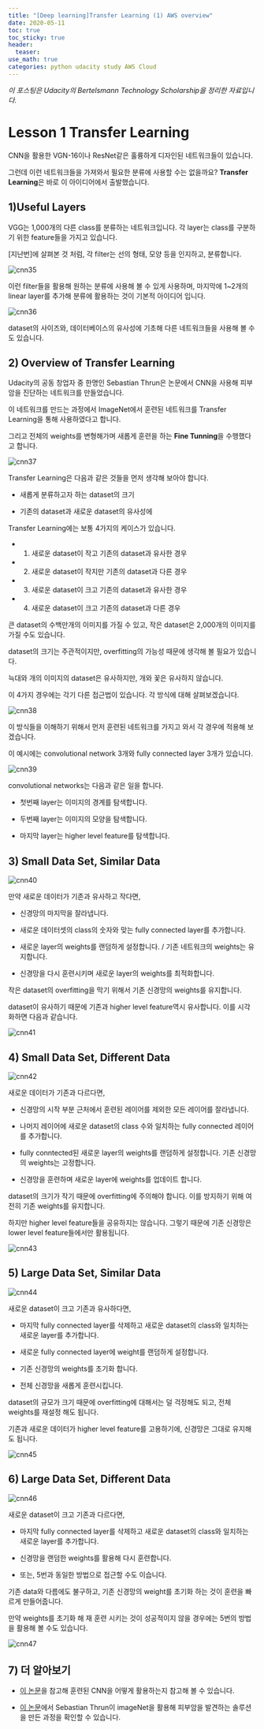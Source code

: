 ```yaml
---
title: "[Deep learning]Transfer Learning (1) AWS overview"
date: 2020-05-11
toc: true
toc_sticky: true
header:
  teaser: 
use_math: true
categories: python udacity study AWS Cloud
---
```


*이 포스팅은 Udacity의 Bertelsmann Technology Scholarship을 정리한 자료입니다.*  

# Lesson 1 Transfer Learning

CNN을 활용한 VGN-16이나 ResNet같은 훌륭하게 디자인된 네트워크들이 있습니다.

그런데 이런 네트워크들을 가져와서 필요한 분류에 사용할 수는 없을까요? **Transfer Learning**은 바로 이 아이디어에서 출발했습니다.


## 1)Useful Layers

VGG는 1,000개의 다른 class를 분류하는 네트워크입니다. 각 layer는 class를 구분하기 위한 feature들을 가지고 있습니다. 

[지난번]에 살펴본 것 처럼, 각 filter는 선의 형태, 모양 등을 인지하고, 분류합니다. 

![cnn35](https://drive.google.com/uc?id=1SSqlFpqAD6qbF2iX4VLRALruDcGxlCtF)

이런 filter들을 활용해 원하는 분류에 사용해 볼 수 있게 사용하며, 마지막에 1~2개의 linear layer를 추가해 분류에 활용하는 것이 기본적 아이디어 입니다.

![cnn36](https://drive.google.com/uc?id=1pveIm9ODe0zM3sTer3RnrR4_Oh_-0g59)

dataset의 사이즈와, 데이터베이스의 유사성에 기초해 다른 네트워크들을 사용해 볼 수도 있습니다. 


## 2) Overview of Transfer Learning

Udacity의 공동 창업자 중 한명인 Sebastian Thrun은 논문에서 CNN을 사용해 피부암을 진단하는 네트워크를 만들었습니다.

이 네트워크를 만드는 과정에서 ImageNet에서 훈련된 네트워크를 Transfer Learning을 통해 사용하였다고 합니다. 

그리고 전체의 weights를 변형해가며 새롭게 훈련을 하는 **Fine Tunning**을 수행했다고 합니다.

![cnn37](https://drive.google.com/uc?id=1eQO-TTM2G2BeguPqDM8w4TxKeAc3NEVD)

Transfer Learning은 다음과 같은 것들을 먼저 생각해 보아야 합니다.

* 새롭게 분류하고자 하는 dataset의 크기

* 기존의 dataset과 새로운 dataset의 유사성에

Transfer Learning에는 보통 4가지의 케이스가 있습니다.

* 1) 새로운 dataset이 작고 기존의 dataset과 유사한 경우

* 2) 새로운 dataset이 작지만 기존의 dataset과 다른 경우

* 3) 새로운 dataset이 크고 기존의 dataset과 유사한 경우

* 4) 새로운 dataset이 크고 기존의 dataset과 다른 경우

큰 dataset의 수백만개의 이미지를 가질 수 있고, 작은 dataset은 2,000개의 이미지를 가질 수도 있습니다. 

dataset의 크기는 주관적이지만, overfitting의 가능성 때문에 생각해 볼 필요가 있습니다. 

늑대와 개의 이미지의 dataset은 유사하지만, 개와 꽃은 유사하지 않습니다. 

이 4가지 경우에는 각기 다른 접근법이 있습니다. 각 방식에 대해 살펴보겠습니다.

![cnn38](https://drive.google.com/uc?id=1oniT417SICbPO3bc4OHmGxV17wdHA2TH)

이 방식들을 이해하기 위해서 먼저 훈련된 네트워크를 가지고 와서 각 경우에 적용해 보겠습니다. 

이 예시에는 convolutional network 3개와 fully connected layer 3개가 있습니다.

![cnn39](https://drive.google.com/uc?id=1uF7t4hUL_izmc4z24XxUSo3I7zMaAW5w)

convolutional networks는 다음과 같은 일을 합니다.

* 첫번째 layer는 이미지의 경계를 탐색합니다.
 
* 두번째 layer는 이미지의 모양을 탐색합니다.

* 마지막 layer는 higher level feature를 탐색합니다.


## 3) Small Data Set, Similar Data

![cnn40](https://drive.google.com/uc?id=1Na5Dw-tW1ra3Pb-XY_lp45J0zqbdNYJh)

만약 새로운 데이터가 기존과 유사하고 작다면,

* 신경망의 마지막을 잘라냅니다.

* 새로운 데이터셋의 class의 숫자와 맞는 fully connected layer를 추가합니다.

* 새로운 layer의 weights를 랜덤하게 설정합니다. / 기존 네트워크의 weights는 유지합니다.

* 신경망을 다시 훈련시키며 새로운 layer의 weights를 최적화합니다.

작은 dataset의 overfitting을 막기 위해서 기존 신경망의 weights를 유지합니다.

dataset이 유사하기 때문에 기존과 higher level feature역시 유사합니다. 이를 시각화하면 다음과 같습니다.

![cnn41](https://drive.google.com/uc?id=1b1Y5Tm5hfrFLs1HD1mo4RJ2AqcSiIsZt)


## 4) Small Data Set, Different Data

![cnn42](https://drive.google.com/uc?id=1S7dawza3J5E59qDoP0MNePP83gLlReQF)

새로운 데이터가 기존과 다르다면,

* 신경망의 시작 부분 근처에서 훈련된 레이어를 제외한 모든 레이어를 잘라냅니다.

* 나머지 레이어에 새로운 dataset의 class 수와 일치하는 fully connected 레이어를 추가합니다.

* fully conntected된 새로운 layer의 weights를 랜덤하게 설정합니다. 기존 신경망의 weights는 고정합니다. 

* 신경망을 훈련하며 새로운 layer에 weights를 업데이트 합니다.

dataset의 크기가 작기 때문에 overfitting에 주의해야 합니다. 이를 방지하기 위해 여전히 기존 weights를 유지합니다.

하지만 higher level feature들을 공유하지는 않습니다. 그렇기 때문에 기존 신경망은 lower level feature들에서만 활용됩니다.

![cnn43](https://drive.google.com/uc?id=1lh8RtTDjNX-2P_4l-uacNH56ScAksN2f)


## 5) Large Data Set, Similar Data

![cnn44](https://drive.google.com/uc?id=1-8nnTLJFDEc_OTCiNMtlaAEJZPtXJNib)

새로운 dataset이 크고 기존과 유사하다면, 

* 마지막 fully connected layer를 삭제하고 새로운 dataset의 class와 일치하는 새로운 layer를 추가합니다.

* 새로운 fully connected layer에 weight를 랜덤하게 설정합니다.

* 기존 신경망의 weights를 초기화 합니다.

* 전체 신경망을 새롭게 훈련시킵니다.

dataset의 규모가 크기 때문에 overfitting에 대해서는 덜 걱정해도 되고, 전체 weights를 재설정 해도 됩니다.

기존과 새로운 데이터가 higher level feature를 고용하기에, 신경망은 그대로 유지해도 됩니다.

![cnn45](https://drive.google.com/uc?id=1d23QZu1kQk2SOAqvzjgN1b6zWmuJ6dFg)


## 6) Large Data Set, Different Data

![cnn46](https://drive.google.com/uc?id=13ZXlBB6qmcayWQa7fowj18Sq1qLcorm5)

새로운 dataset이 크고 기존과 다르다면,

* 마지막 fully connected layer를 삭제하고 새로운 dataset의 class와 일치하는 새로운 layer를 추가합니다.

* 신경망을 랜덤한 weights를 활용해 다시 훈련합니다.

* 또는, 5번과 동일한 방법으로 접근할 수도 이습니다.

기존 data와 다름에도 불구하고, 기존 신경망의 weight를 초기화 하는 것이 훈련을 빠르게 만들어줍니다. 

만약 weights를 초기화 해 재 훈련 시키는 것이 성공적이지 않을 경우에는 5번의 방법을 활용해 볼 수도 있습니다.

![cnn47](https://drive.google.com/uc?id=1bm9uGZll-LQ-Jc-63MBc0Ib-eavAclx8)


## 7) 더 알아보기

* [이 논문](https://arxiv.org/pdf/1411.1792.pdf)을 참고해 훈련된 CNN을 어떻게 활용하는지 참고해 볼 수 있습니다.

* [이 논문](http://www.nature.com/articles/nature21056.epdf?referrer_access_token=_snzJ5POVSgpHutcNN4lEtRgN0jAjWel9jnR3ZoTv0NXpMHRAJy8Qn10ys2O4tuP9jVts1q2g1KBbk3Pd3AelZ36FalmvJLxw1ypYW0UxU7iShiMp86DmQ5Sh3wOBhXDm9idRXzicpVoBBhnUsXHzVUdYCPiVV0Slqf-Q25Ntb1SX_HAv3aFVSRgPbogozIHYQE3zSkyIghcAppAjrIkw1HtSwMvZ1PXrt6fVYXt-dvwXKEtdCN8qEHg0vbfl4_m&tracking_referrer=edition.cnn.com)에서 Sebastian Thrun이 imageNet을 활용해 피부암을 발견하는 솔루션을 만든 과정을 확인할 수 있습니다.